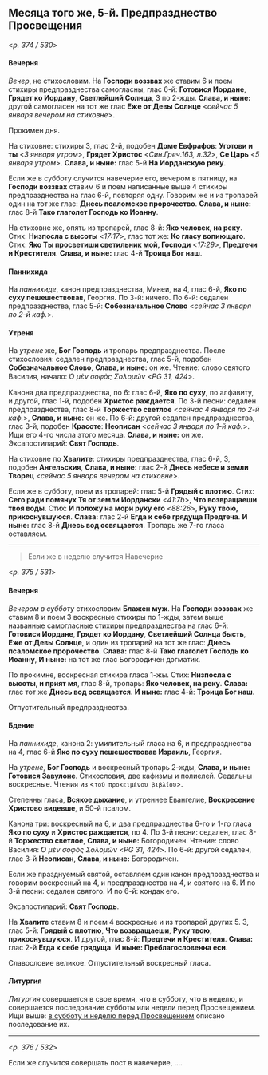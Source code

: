 
## Месяца того же, 5-й. Предпразднество Просвещения  

<*p. 374 / 530*>

#### Вечерня

*Вечер*, не стихословим. На **Господи воззвах** же ставим 6 и поем стихиры предпразднества самогласны, 
глас 6-й: **Готовися Иордане**, **Грядет ко Иордану**, **Светлейший Солнца**, 3 по 2-жды. 
**Слава, и ныне:** другой самогласен на тот же глас **Еже от Девы Солнце**  <*сейчас 5 января вечером на стиховне*>.  

Прокимен дня. 

На стиховне: стихиры 3, глас 2-й, подобен **Доме Евфрафов**: **Уготови и ты** <*3 января утром*>, 
**Грядет Христос** <*Син.Греч.163, л.32*>, **Се Царь** <*5 января утром*>.
**Слава, и ныне:** глас 5-й **На Иорданскую реку**. 

Если же в субботу случится навечерие его, вечером в пятницу, на **Господи воззвах** ставим 6 и поем 
написанные выше 4 стихиры предпразднества на глас 6-й, повторяя одну. Говорим же и из тропарей один 
на тот же глас: **Днесь псаломское пророчество**. **Слава, и ныне:** глас 8-й **Тако глаголет 
Господь ко Иоанну**. 

На стиховне же, опять из тропарей, глас 8-й: **Яко человек, на реку**. 
Стих: **Низпосла с высоты** <*17:17*>, глас тот же: **Ко гласу вопиющаго**. 
Стих: **Яко Ты просветиши светильник мой, Господи** <*17:29*>, **Предтечи и Крестителя**. 
**Слава, и ныне:** глас 4-й **Троица Бог наш**. 

#### Паннихида

На *паннихиде*, канон предпразднества, Минеи, на 4, глас 6-й, **Яко по суху пешешествовав**, Георгия. 
По 3-й: ничего. 
По 6-й: седален предпразднества, глас 5-й: **Собезначальное Слово** <*сейчас 3 января по 2-й каф.*>. 

#### Утреня

На *утрене* же, **Бог Господь** и тропарь предпразднества. 
После стихословия: седален предпразднества, глас 5-й, подобен **Собезначальное Слово**, 
**Слава, и ныне:** он же. Чтение: слово святого Василия, начало: *̔Ο μὲν σοφὸς Σολομών* <*PG 31, 424*>. 

Канона два предпразднества, по 6: глас 6-й, **Яко по суху**, по алфавиту, и другой, глас 1-й, подобен 
**Христос раждается**. 
По 3-й песни: седален предпразднества, глас 8-й **Торжество светлое** <*сейчас 4 января по 2-й каф.*>, 
**Слава, и ныне:** он же. 
По 6-й: другой седален предпразднества, глас 3-й, подобен **Красоте**: **Неописан** <*сейчас 3 января по 1-й каф.*>. 
Ищи его 4-го числа этого месяца. **Слава, и ныне:** он же. 
Эксапостиларий: **Свят Господь**. 

На стиховне по **Хвалите**: стихиры предпразднества, глас 6-й, 3, подобен **Ангельския**, 
**Слава, и ныне:** глас 2-й **Днесь небесе и земли Творец** <*сейчас 5 января вечером на стиховне*>.

Если же в субботу, поем из тропарей: глас 5-й **Грядый с плотию**. 
Стих: **Сего ради помянух Тя от земли Иордански** <*41:7b*>, **Что возвращаеши твоя воды**. 
Стих: **И положу на мори руку eго** <*88:26*>, **Руку твою, прикоснувшуюся**. 
**Слава:** глас 2-й **Егда к себе грядуща Предтеча**. 
**И ныне:** глас 8-й **Днесь вод освящается**. 
Тропарь же 7-го гласа оставляем. 

---

> Если же в неделю случится Навечерие 

<*p. 375 / 531*>

#### Вечерня

*Вечером в субботу* стихословим **Блажен муж**. На **Господи воззвах** 
же ставим 8 и поем 3 воскресные стихиры по 1-жды, затем выше названные самогласные стихиры предпразднества 
на глас 6-й: **Готовися Иордане**, **Грядет ко Иордану**, **Светлейший Солнца бысть**, 
**Еже от Девы Солнце**, и один из тропарей на тот же глас: **Днесь псаломское пророчество**. 
**Слава:** глас 8-й **Тако глаголет Господь ко Иоанну**, **И ныне:** на тот же глас Богородичен догматик. 

По прокимне, воскресная стихира гласа 1-жы. 
Стих: **Низпосла с высоты, и прият мя**, глас 8-й, тропарь: **Яко человек, на реку**.
**Слава:** глас тот же **Днесь вод освящается**. 
**И ныне:** глас 4-й: **Троица Бог наш**. 

Отпустительный предпразднества.

#### Бдение

На *паннихиде*, канона 2: умилительный гласа на 6, и предпразднества на 4, глас 6-й 
**Яко по суху пешешествовав Израиль**, Георгия.  

На *утрене*, **Бог Господь** и воскресный тропарь 2-жды, **Слава, и ныне: Готовися Завулоне**. 
Стихословия, две кафизмы и полиелей. Седальны воскресные. Чтения из <`τοῦ προκειμένου βιβλίου`>. 

Степенны гласа, **Всякое дыхание**, и утреннее Евангелие, **Воскресение Христово видевше**, 
и 50-й псалом. 

Канона три: воскресный на 6, и два предпразднества 6-го и 1-го гласа **Яко по суху** и **Христос 
раждается**, по 4. 
По 3-й песни: седален, глас 8-й **Торжество светлое**, **Слава, и ныне:** Богородичен. Чтение: 
слово Василия: *̔Ο μὲν σοφὸς Σολομών* <*PG 31, 424*>. 
По 6-й: другой седален, глас 3-й **Неописан**, **Слава, и ныне:** Богородичен. 

Если же празднуемый святой, оставляем один канон предпразднества и говорим воскресный на 4, и 
предпразднества на 4, и святого на 6. 
И по 3-й песни: седален святого. 
И по 6-й: кондак его. 

Эксапостиларий: **Свят Господь**. 

На **Хвалите** ставим 8 и поем 4 воскресные и из тропарей других 5. 3, глас 5-й: 
**Грядый с плотию**, **Что возвращаеши**, **Руку твою, прикоснувшуюся**. И другой, глас 8-й: 
**Предтечи и Крестителя**. **Слава:** глас 2-й **Егда к себе грядуща**. **И ныне: Преблагословенна еси**. 

Славословие великое. Отпустительный воскресный гласа. 

#### Литургия

*Литургия* совершается в свое время, что в субботу, что в неделю, и совершается последование 
субботы или недели перед Просвещением. Ищи выше: [в субботу и неделю перед Просвещением](../12_december/12_31_X_EUR.ru.md) 
описано последование их.

---

<*p. 376 / 532*>

Если же случится совершать пост в навечерие, ....
